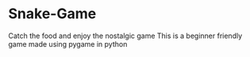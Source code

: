 # Snake-Game
Catch the food and enjoy the nostalgic game
This is a beginner friendly game made using pygame in python
